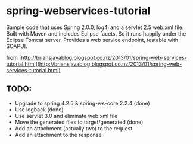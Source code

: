 spring-webservices-tutorial
==

Sample code that uses Spring 2.0.0, log4j and a servlet 2.5 web.xml file. Built with Maven and includes Eclipse facets.
So it runs happily under the Eclipse Tomcat server.
Provides a web service endpoint, testable with SOAPUI.

from [http://briansjavablog.blogspot.co.nz/2013/01/spring-web-services-tutorial.html](http://briansjavablog.blogspot.co.nz/2013/01/spring-web-services-tutorial.html)

TODO:
--

 * Upgrade to spring 4.2.5 & spring-ws-core 2.2.4 (done)
 * Use logback (done)
 * Use servlet 3.0 and eliminate web.xml file
 * Move the generated files to target/generated (done)
 * Add an attachment (actually two) to the request
 * Add an attachment to the response
  